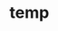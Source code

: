 # temp























































































































































































